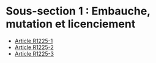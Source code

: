 # Sous-section 1 : Embauche, mutation et licenciement

* [Article R1225-1](./LEGIARTI000018537832.md)
* [Article R1225-2](./LEGIARTI000018537830.md)
* [Article R1225-3](./LEGIARTI000018537828.md)

